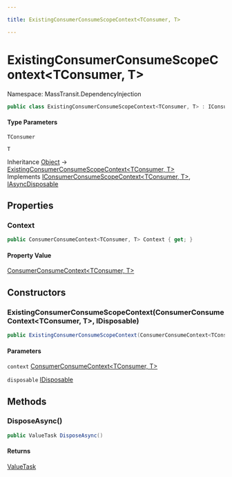 ```yaml
---

title: ExistingConsumerConsumeScopeContext<TConsumer, T>

---
```


# ExistingConsumerConsumeScopeContext\<TConsumer, T\>

Namespace: MassTransit.DependencyInjection

```csharp
public class ExistingConsumerConsumeScopeContext<TConsumer, T> : IConsumerConsumeScopeContext<TConsumer, T>, IAsyncDisposable
```

#### Type Parameters

`TConsumer`<br/>

`T`<br/>

Inheritance [Object](https://learn.microsoft.com/en-us/dotnet/api/system.object) → [ExistingConsumerConsumeScopeContext\<TConsumer, T\>](../masstransit-dependencyinjection/existingconsumerconsumescopecontext-2)<br/>
Implements [IConsumerConsumeScopeContext\<TConsumer, T\>](../masstransit-dependencyinjection/iconsumerconsumescopecontext-2), [IAsyncDisposable](https://learn.microsoft.com/en-us/dotnet/api/system.iasyncdisposable)

## Properties

### **Context**

```csharp
public ConsumerConsumeContext<TConsumer, T> Context { get; }
```

#### Property Value

[ConsumerConsumeContext\<TConsumer, T\>](../../masstransit-abstractions/masstransit/consumerconsumecontext-2)<br/>

## Constructors

### **ExistingConsumerConsumeScopeContext(ConsumerConsumeContext\<TConsumer, T\>, IDisposable)**

```csharp
public ExistingConsumerConsumeScopeContext(ConsumerConsumeContext<TConsumer, T> context, IDisposable disposable)
```

#### Parameters

`context` [ConsumerConsumeContext\<TConsumer, T\>](../../masstransit-abstractions/masstransit/consumerconsumecontext-2)<br/>

`disposable` [IDisposable](https://learn.microsoft.com/en-us/dotnet/api/system.idisposable)<br/>

## Methods

### **DisposeAsync()**

```csharp
public ValueTask DisposeAsync()
```

#### Returns

[ValueTask](https://learn.microsoft.com/en-us/dotnet/api/system.threading.tasks.valuetask)<br/>
